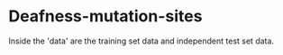 # Deafness-mutation-sites
Inside the 'data' are the training set data and independent test set data.

